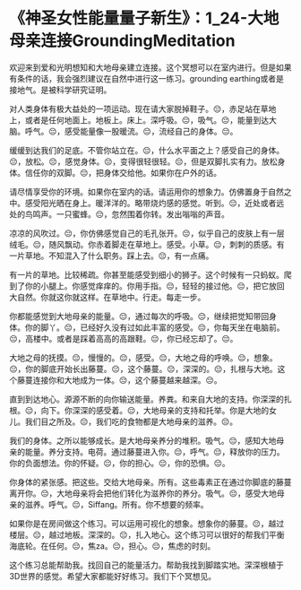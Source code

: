 # 《神圣女性能量量子新生》：1_24-大地母亲连接GroundingMeditation

欢迎来到爱和光明想知和大地母亲建立连接。这个冥想可以在室内进行。但是如果有条件的话，我会强烈建议在自然中进行这一练习。grounding earthing或者是接地气。是被科学研究证明。

对人类身体有极大益处的一项运动。现在请大家脱掉鞋子。😔，赤足站在草地上，或者是任何地面上。地板上。床上。深呼吸。😔，吸气。😔，能量到达大脑。呼气。😔，感受能量像一股暖流。😔，流经自己的身体。😔。

缓缓到达我们的足底。不管你站立在。😔，什么水平面之上？感受自己的身体。😔，放松。😔，感觉身体。😔，变得很轻很轻。😔，但是双脚扎实有力。放松身体。信任你的双脚。😔，把身体交给他。如果你在户外的话。

请尽情享受你的环境。如果你在室内的话。请运用你的想象力。仿佛置身于自然之中。感受阳光晒在身上。暖洋洋的。略带烧灼感的感觉。听到。😔，近处或者远处的鸟鸣声。一只蜜蜂。😔，忽然围着你转。发出嗡嗡的声音。

凉凉的风吹过。😔，你仿佛感觉自己的毛孔张开。😔，似乎自己的皮肤上有一层绒毛。😔，随风飘动。你赤着脚走在草地上。感受。小草。😔，刺刺的质感。有一片草地。不知混入了什么职务。踩上去。😔，有一点痛。

有一片的草地。比较稀疏。你甚至能感受到细小的狮子。这个时候有一只蚂蚁。爬到了你的小腿上。你感觉痒痒的。你用手指。😔，轻轻的接过他。😔，把它放回大自然。你就这你就这样。在草地中。行走。每走一步。

你都能感觉到大地母亲的能量。😔，通过每次的呼吸。😔，继续把觉知带回身体。你的脚丫。😔，已经好久没有过如此丰富的感受。😔，你每天坐在电脑前。😔，高楼中。或者是踩着高高的高跟鞋。😔，你已经忘却了。😔。

大地之母的抚摸。😔，慢慢的。😔，感受。😔，大地之母的呼唤。😔，想象。😔，你的脚底开始长出藤蔓。😔，这个藤蔓。😔，深深的。😔，扎根与大地。这个藤蔓连接你和大地成为一体。😔，这个藤蔓越来越深。😔。

直到到达地心。源源不断的向你输送能量。养粪。和来自大地的支持。你深深的扎根。😔，向下。你深深的感受着。😔，大地母亲的支持和托举。你是大地的女儿。我们目之所及。😔，我们吃的食物都是大地母亲的滋养。😔。

我们的身体。之所以能够成长。是大地母亲养分的堆积。吸气。😔，感知大地母亲的能量。养分支持。电荷。通过藤蔓进入你。😔，呼气。😔，释放你的压力。你的负面想法。你的怀疑。😔，你的担心。😔，你的恐惧。😔。

你身体的紧张感。把这些。交给大地母亲。所有。这些毒素正在通过你脚底的藤蔓离开你。😔，大地母亲将会把他们转化为滋养你的养分。吸气。😔，感受大地母亲的滋养。呼气。😔，Siffang。所有。你不想要的频率。

如果你是在房间做这个练习。可以运用可视化的想象。想象你的藤蔓。😔，越过楼层。😔，越过地板。深深的。😔，扎入地心。这个练习可以很好的帮我们平衡海底轮。在任何。😔，焦za。😔，担心。😔，焦虑的时刻。

这个练习总能帮助我。找回自己的能量活力。帮助我找到脚踏实地。深深根植于3D世界的感觉。希望大家都能好好练习。我们下个冥想见。

